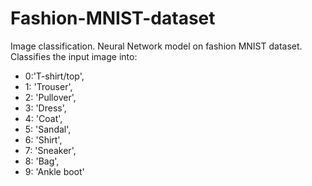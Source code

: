 # Fashion-MNIST-dataset
Image classification.
Neural Network model on fashion MNIST dataset.
Classifies the input image into:
  - 0:'T-shirt/top',
  - 1: 'Trouser',
  - 2: 'Pullover',
  - 3: 'Dress',
  - 4: 'Coat',
  - 5: 'Sandal',
  - 6: 'Shirt',
  - 7: 'Sneaker',
  - 8: 'Bag',
  - 9: 'Ankle boot'

